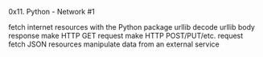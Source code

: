 0x11. Python - Network #1

 fetch internet resources with the Python package urllib
decode urllib body response
make HTTP GET request
make HTTP POST/PUT/etc. request
 fetch JSON resources
manipulate data from an external service
